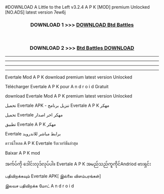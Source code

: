 #DOWNLOAD A Little to the Left v3.2.4 A P K [MOD] premium Unlocked [NO.ADS] latest version 7ew6j 



<div align="center">

<h3>DOWNLOAD 1 >>> <a href="https://getmod1.web.app/?judule=Btd Battles">DOWNLOAD Btd Battles</a></h3><br>

<h3>DOWNLOAD 2 >>> <a href="https://getmod1.web.app/?judule=Btd Battles">Btd Battles DOWNLOAD </a></h3>

</div>


----------------------------------------------------------

----------------------------------------------------------

----------------------------------------------------------

----------------------------------------------------------


Evertale  Mod A P K download premium latest version Unlocked

Télécharger  Evertale  A P K pour A n d r o i d Gratuit

download Evertale  Mod A P K premium latest version Unlocked

تحميل Evertale  APK - تنزيل برنامج Evertale  A P K مهكر

تحميل Evertale  مهكر اخر اصدار

تطبيق Evertale  A P K مهكر

Evertale  برابط مباشر للاندرويد

ดาวน์โหลด A P K Evertale  รับเวอร์ชันล่าสุด

Baixar A P K mod

အက်ပ်ကို ဒေါင်းလုဒ်လုပ်ပါ။ Evertale  A P K အမည်သည်ကူကိုင်Andriod ဗားရှင်း

பதிவிறக்கவும் Evertale  APK[ இல்லை விளம்பரங்கள்] 
 
இலவச பதிவிறக்க மோட் A n d r o i d



